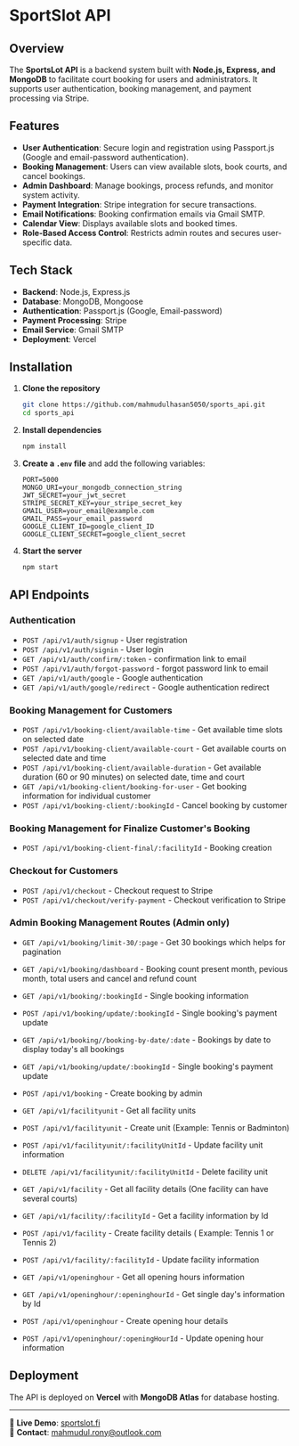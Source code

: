 # SportSlot API

## Overview
The **SportsLot API** is a backend system built with **Node.js, Express, and MongoDB** to facilitate court booking for users and administrators. It supports user authentication, booking management, and payment processing via Stripe.

## Features
- **User Authentication**: Secure login and registration using Passport.js (Google and email-password authentication).
- **Booking Management**: Users can view available slots, book courts, and cancel bookings.
- **Admin Dashboard**: Manage bookings, process refunds, and monitor system activity.
- **Payment Integration**: Stripe integration for secure transactions.
- **Email Notifications**: Booking confirmation emails via Gmail SMTP.
- **Calendar View**: Displays available slots and booked times.
- **Role-Based Access Control**: Restricts admin routes and secures user-specific data.

## Tech Stack
- **Backend**: Node.js, Express.js
- **Database**: MongoDB, Mongoose
- **Authentication**: Passport.js (Google, Email-password)
- **Payment Processing**: Stripe
- **Email Service**: Gmail SMTP
- **Deployment**: Vercel

## Installation
1. **Clone the repository**
   ```sh
   git clone https://github.com/mahmudulhasan5050/sports_api.git
   cd sports_api
   ```
2. **Install dependencies**
   ```sh
   npm install
   ```
3. **Create a `.env` file** and add the following variables:
   ```env
   PORT=5000
   MONGO_URI=your_mongodb_connection_string
   JWT_SECRET=your_jwt_secret
   STRIPE_SECRET_KEY=your_stripe_secret_key
   GMAIL_USER=your_email@example.com
   GMAIL_PASS=your_email_password
   GOOGLE_CLIENT_ID=google_client_ID
   GOOGLE_CLIENT_SECRET=google_client_secret
   ```
4. **Start the server**
   ```sh
   npm start
   ```

## API Endpoints
### Authentication
- `POST /api/v1/auth/signup` - User registration
- `POST /api/v1/auth/signin` - User login
- `GET /api/v1/auth/confirm/:token` - confirmation link to email
- `POST /api/v1/auth/forgot-password` - forgot password link to email
- `GET /api/v1/auth/google` - Google authentication
- `GET /api/v1/auth/google/redirect` - Google authentication redirect

### Booking Management for Customers
- `POST /api/v1/booking-client/available-time` - Get available time slots on selected date
- `POST /api/v1/booking-client/available-court` - Get available courts on selected date and time
- `POST /api/v1/booking-client/available-duration` - Get available duration (60 or 90 minutes) on selected date, time and court
- `GET /api/v1/booking-client/booking-for-user` - Get booking information for individual customer
- `POST /api/v1/booking-client/:bookingId` - Cancel booking by customer

### Booking Management for Finalize Customer's Booking
- `POST /api/v1/booking-client-final/:facilityId` - Booking creation

### Checkout for Customers
- `POST /api/v1/checkout` - Checkout request to Stripe
- `POST /api/v1/checkout/verify-payment` - Checkout verification to Stripe

### Admin Booking Management Routes (Admin only)
- `GET /api/v1/booking/limit-30/:page` - Get 30 bookings which helps for pagination
- `GET /api/v1/booking/dashboard` - Booking count present month, pevious month, total users and cancel and refund count
- `GET /api/v1/booking/:bookingId` - Single booking information
- `POST /api/v1/booking/update/:bookingId` - Single booking's payment update
- `GET /api/v1/booking//booking-by-date/:date` - Bookings by date to display today's all bookings
- `GET /api/v1/booking/update/:bookingId` - Single booking's payment update
- `POST /api/v1/booking` - Create booking by admin

- `GET /api/v1/facilityunit` - Get all facility units
- `POST /api/v1/facilityunit` - Create unit (Example: Tennis or Badminton)
- `POST /api/v1/facilityunit/:facilityUnitId` - Update facility unit information
- `DELETE /api/v1/facilityunit/:facilityUnitId` - Delete facility unit

- `GET /api/v1/facility` - Get all facility details (One facility can have several courts)
- `GET /api/v1/facility/:facilityId` - Get a facility information by Id
- `POST /api/v1/facility` - Create facility details ( Example: Tennis 1 or Tennis 2)
- `POST /api/v1/facility/:facilityId` - Update facility information

- `GET /api/v1/openinghour` - Get all opening hours information
- `GET /api/v1/openinghour/:openinghourId` - Get single day's information by Id
- `POST /api/v1/openinghour` - Create opening hour details
- `POST /api/v1/openinghour/:openingHourId` - Update opening hour information










## Deployment
The API is deployed on **Vercel** with **MongoDB Atlas** for database hosting.


---
🚀 **Live Demo**: [sportslot.fi](https://sportslot.fi/)  
📧 **Contact**: mahmudul.rony@outlook.com